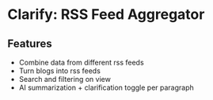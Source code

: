 # Clarify: RSS Feed Aggregator

## Features

- Combine data from different rss feeds
- Turn blogs into rss feeds
- Search and filtering on view
- AI summarization + clarification toggle per paragraph
